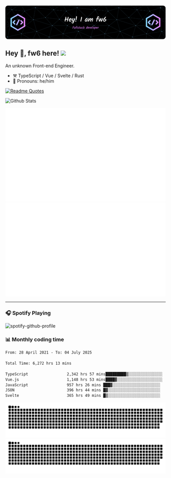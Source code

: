 ![Header](github-header-image.png)

## Hey 👋, fw6 here! <img src="https://github.githubassets.com/images/mona-whisper.gif" height="24" />


An unknown Front-end Engineer.

-   :hammer_and_pick: TypeScript / Vue / Svelte / Rust
-   :man: Pronouns: he/him


[![Readme Quotes](https://quotes-github-readme.vercel.app/api?type=horizontal&theme=algolia)](https://github.com/piyushsuthar/github-readme-quotes)



![Github Stats](https://github-readme-stats.vercel.app/api?username=fw6&bg_color=30,e96443,904e95&title_color=fff&text_color=fff)

![](https://raw.githubusercontent.com/fw6/github-stats-transparent/output/generated/overview.svg)
![](https://raw.githubusercontent.com/fw6/github-stats-transparent/output/generated/languages.svg)


---

### 🎧 Spotify Playing

<!-- ![spotify-github-profile](/img/default.svg) -->

![spotify-github-profile](https://spotify-github-profile.vercel.app/api/view.svg?uid=r6wn4hdvypv0lkzyrj0e0pjct&cover_image=true&theme=default&show_offline=true&background_color=9a10ad&interchange=true&bar_color_cover=true)



### :bar_chart: Monthly coding time 

<!--START_SECTION:waka-->

```txt
From: 28 April 2021 - To: 04 July 2025

Total Time: 6,272 hrs 13 mins

TypeScript                 2,342 hrs 57 mins█████████▒░░░░░░░░░░░░░░░   37.35 %
Vue.js                     1,148 hrs 53 mins████▓░░░░░░░░░░░░░░░░░░░░   18.32 %
JavaScript                 957 hrs 26 mins ███▓░░░░░░░░░░░░░░░░░░░░░   15.26 %
JSON                       396 hrs 44 mins █▓░░░░░░░░░░░░░░░░░░░░░░░   06.33 %
Svelte                     365 hrs 49 mins █▒░░░░░░░░░░░░░░░░░░░░░░░   05.83 %
```

<!--END_SECTION:waka-->




![github contribution grid snake animation](https://raw.githubusercontent.com/platane/platane/output/github-contribution-grid-snake-dark.svg#gh-dark-mode-only)![github contribution grid snake animation](https://raw.githubusercontent.com/platane/platane/output/github-contribution-grid-snake.svg#gh-light-mode-only)

